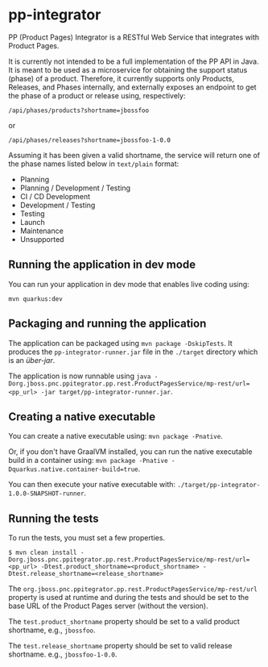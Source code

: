 # pp-integrator

PP (Product Pages) Integrator is a RESTful Web Service that integrates
with Product Pages.

It is currently not intended to be a full implementation of the PP API
in Java. It is meant to be used as a microservice for obtaining the
support status (phase) of a product. Therefore, it currently supports
only Products, Releases, and Phases internally, and externally exposes
an endpoint to get the phase of a product or release using,
respectively:

`/api/phases/products?shortname=jbossfoo`

or

`/api/phases/releases?shortname=jbossfoo-1-0.0`

Assuming it has been given a valid shortname, the service will return
one of the phase names listed below in `text/plain` format:

- Planning
- Planning / Development / Testing
- CI / CD Development
- Development / Testing
- Testing
- Launch
- Maintenance
- Unsupported

## Running the application in dev mode

You can run your application in dev mode that enables live coding using:

```
mvn quarkus:dev
```

## Packaging and running the application

The application can be packaged using `mvn package -DskipTests`. It
produces the `pp-integrator-runner.jar` file in the `./target` directory
which is an _über-jar_.

The application is now runnable using `java
-Dorg.jboss.pnc.ppitegrator.pp.rest.ProductPagesService/mp-rest/url=<pp_url>
-jar target/pp-integrator-runner.jar`.

## Creating a native executable

You can create a native executable using: `mvn package -Pnative`.

Or, if you don't have GraalVM installed, you can run the native
executable build in a container using: `mvn package -Pnative
-Dquarkus.native.container-build=true`.

You can then execute your native executable with:
`./target/pp-integrator-1.0.0-SNAPSHOT-runner`.

## Running the tests

To run the tests, you must set a few properties.

```
$ mvn clean install -Dorg.jboss.pnc.ppitegrator.pp.rest.ProductPagesService/mp-rest/url=<pp_url> -Dtest.product_shortname=<product_shortname> -Dtest.release_shortname=<release_shortname>
```

The `org.jboss.pnc.ppitegrator.pp.rest.ProductPagesService/mp-rest/url`
property is used at runtime and during the tests and should be set to
the base URL of the Product Pages server (without the version).

The `test.product_shortname` property should be set to a valid product
shortname, e.g., `jbossfoo`.

The `test.release_shortname` property should be set to valid release
shortname. e.g., `jbossfoo-1-0.0`.
